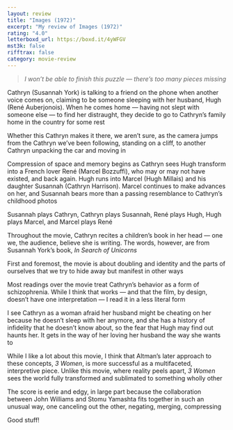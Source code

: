 ```yaml
---
layout: review
title: "Images (1972)"
excerpt: "My review of Images (1972)"
rating: "4.0"
letterboxd_url: https://boxd.it/4yWFGV
mst3k: false
rifftrax: false
category: movie-review
---
```


<blockquote><i>I won’t be able to finish this puzzle — there’s too many pieces missing</i></blockquote>Cathryn (Susannah York) is talking to a friend on the phone when another voice comes on, claiming to be someone sleeping with her husband, Hugh (René Auberjonois). When he comes home — having not slept with someone else — to find her distraught, they decide to go to Cathryn’s family home in the country for some rest

Whether this Cathryn makes it there, we aren’t sure, as the camera jumps from the Cathryn we’ve been following, standing on a cliff, to another Cathryn unpacking the car and moving in

Compression of space and memory begins as Cathryn sees Hugh transform into a French lover René (Marcel Bozzuffi), who may or may not have existed, and back again. Hugh runs into Marcel (Hugh Millais) and his daughter Susannah (Cathryn Harrison). Marcel continues to make advances on her, and Susannah bears more than a passing resemblance to Cathryn’s childhood photos

Susannah plays Cathryn, Cathryn plays Susannah, René plays Hugh, Hugh plays Marcel, and Marcel plays René

Throughout the movie, Cathryn recites a children’s book in her head — one we, the audience, believe she is writing. The words, however, are from Susannah York’s book, <i>In Search of Unicorns</i>

First and foremost, the movie is about doubling and identity and the parts of ourselves that we try to hide away but manifest in other ways

Most readings over the movie treat Cathryn’s behavior as a form of schizophrenia. While I think that works — and that the film, by design, doesn’t have one interpretation — I read it in a less literal form

I see Cathryn as a woman afraid her husband might be cheating on her because he doesn’t sleep with her anymore, and she has a history of infidelity that he doesn’t know about, so the fear that Hugh may find out haunts her. It gets in the way of her loving her husband the way she wants to

While I like a lot about this movie, I think that Altman’s later approach to these concepts, <i>3 Women</i>, is more successful as a multifaceted, interpretive piece. Unlike this movie, where reality peels apart,<i> 3 Women</i> sees the world fully transformed and sublimated to something wholly other

The score is eerie and edgy, in large part because the collaboration between John Williams and Stomu Yamashta fits together in such an unusual way, one canceling out the other, negating, merging, compressing

Good stuff!
